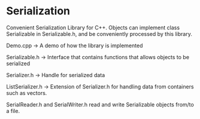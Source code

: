 # Serialization
Convenient Serialization Library for C++.
Objects can implement class Serializable in Serializable.h,
and be conveniently processed by this library.

Demo.cpp -> A demo of how the library is implemented

Serializable.h -> Interface that contains functions that allows objects to be serialized

Serializer.h -> Handle for serialized data

ListSerializer.h -> Extension of Serializer.h for handling data
from containers such as vectors.

SerialReader.h and SerialWriter.h read and write Serializable objects from/to a file.
